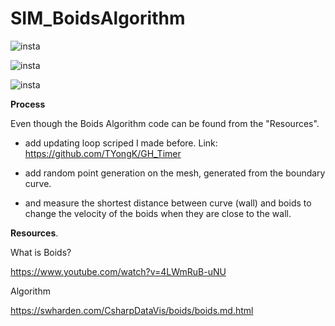# SIM_BoidsAlgorithm

![insta](https://user-images.githubusercontent.com/93954052/142356187-653105a1-cceb-47fa-a702-b484cd1ce399.gif)

![insta](https://user-images.githubusercontent.com/93954052/142356896-bc7fc060-7a3f-4ec1-a8e7-99c5ad2983a4.gif)

![insta](https://user-images.githubusercontent.com/93954052/142470808-b39f1aff-6db7-459f-ac11-f52160322caf.gif)

**Process**

Even though the Boids Algorithm code can be found from the "Resources".

+ add updating loop scriped I made before. Link: https://github.com/TYongK/GH_Timer

+ add random point generation on the mesh, generated from the boundary curve.

+ and measure the shortest distance between curve (wall) and boids to change the velocity of the boids when they are close to the wall.

**Resources**.

What is Boids?

https://www.youtube.com/watch?v=4LWmRuB-uNU

Algorithm

https://swharden.com/CsharpDataVis/boids/boids.md.html


